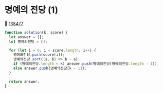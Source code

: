 # 명예의 전당 (1)
🔗 <a href="https://school.programmers.co.kr/learn/courses/30/lessons/138477">138477</a>

```javascript
function solution(k, score) {
  let answer = [];
  let 명예의전당 = [];

  for (let i = 0; i < score.length; i++) {
    명예의전당.push(score[i]);
    명예의전당.sort((a, b) => b - a);
    if (명예의전당.length < k) answer.push(명예의전당[명예의전당.length - 1]);
    else answer.push(명예의전당[k - 1]);
  }

  return answer;
}
```
